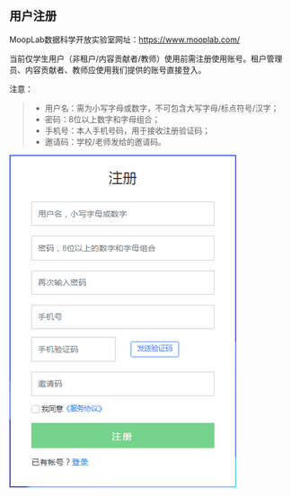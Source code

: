 ## **用户注册**

MoopLab数据科学开放实验室网址：https://www.mooplab.com/

当前仅学生用户（非租户/内容贡献者/教师）使用前需注册使用账号。租户管理员、内容贡献者、教师应使用我们提供的账号直接登入。

注意：

> - 用户名：需为小写字母或数字，不可包含大写字母/标点符号/汉字；
> - 密码：8位以上数字和字母组合；
> - 手机号：本人手机号码，用于接收注册验证码；
> - 邀请码：学校/老师发给的邀请码。

![4.register](./images/4-1.png)
